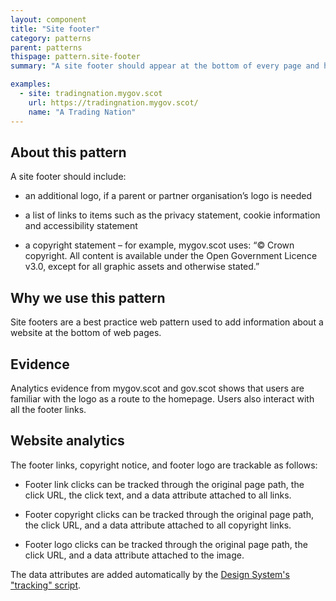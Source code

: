 ```yaml
---
layout: component
title: "Site footer"
category: patterns
parent: patterns
thispage: pattern.site-footer
summary: "A site footer should appear at the bottom of every page and highlights links to content about the website."

examples:
  - site: tradingnation.mygov.scot
    url: https://tradingnation.mygov.scot/
    name: "A Trading Nation"
---
```


## About this pattern
A site footer should include:

* an additional logo, if a parent or partner organisation’s logo is needed

* a list of links to items such as the privacy statement, cookie information and accessibility statement

* a copyright statement – for example, mygov.scot uses: “© Crown copyright. All content is available under the Open Government Licence v3.0, except for all graphic assets and otherwise stated.”  

## Why we use this pattern
Site footers are a best practice web pattern used to add information about a website at the bottom of web pages.

## Evidence
Analytics evidence from mygov.scot and gov.scot shows that users are familiar with the logo as a route to the homepage. Users also interact with all the footer links.

## Website analytics

The footer links, copyright notice, and footer logo are trackable as follows:

* Footer link clicks can be tracked through the original page path, the click URL, the click text, and a data attribute attached to all links.

* Footer copyright clicks can be tracked through the original page path, the click URL, and a data attribute attached to all copyright links.

* Footer logo clicks can be tracked through the original page path, the click URL, and a data attribute attached to the image.

The data attributes are added automatically by the [Design System's "tracking" script](/get-started/tracking/#site-footer).
